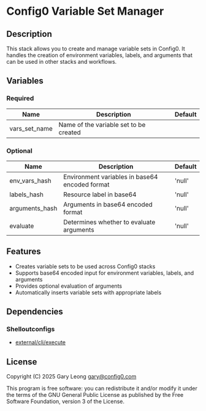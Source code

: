 # Config0 Variable Set Manager

## Description
This stack allows you to create and manage variable sets in Config0. It handles the creation of environment variables, labels, and arguments that can be used in other stacks and workflows.

## Variables

### Required
| Name | Description | Default |
|------|-------------|---------|
| vars_set_name | Name of the variable set to be created |  |

### Optional
| Name | Description | Default |
| ---- | ----------- | ------- |
| env_vars_hash | Environment variables in base64 encoded format | 'null' |
| labels_hash | Resource label in base64 | 'null' |
| arguments_hash | Arguments in base64 encoded format | 'null' |
| evaluate | Determines whether to evaluate arguments | 'null' |

## Features
- Creates variable sets to be used across Config0 stacks
- Supports base64 encoded input for environment variables, labels, and arguments
- Provides optional evaluation of arguments
- Automatically inserts variable sets with appropriate labels

## Dependencies

### Shelloutconfigs
- [external/cli/execute](https://api-app.config0.com/web_api/v1.0/assets/shelloutconfigs/external/cli/execute)

## License
Copyright (C) 2025 Gary Leong <gary@config0.com>

This program is free software: you can redistribute it and/or modify
it under the terms of the GNU General Public License as published by
the Free Software Foundation, version 3 of the License.
